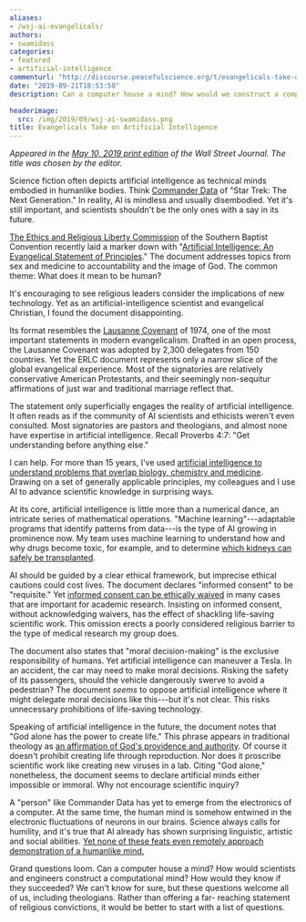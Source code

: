 ```yaml
---
aliases:
- /wsj-ai-evangelicals/
authors:
- swamidass
categories:
- featured
- artificial-intelligence
commenturl: "http://discourse.peacefulscience.org/t/evangelicals-take-on-artificial-intelligence/7898"
date: "2019-09-21T18:53:50"
description: Can a computer house a mind? How would we construct a computational mind? How would they know if they succeeded? These questions welcome all of us.

headerimage:
  src: /img/2019/09/wsj-ai-swamidass.png
title: Evangelicals Take on Artificial Intelligence
---
```


*Appeared in the [May 10, 2019 print edition](https://www.wsj.com/articles/evangelicals-take-on-artificial-intelligence-11557442994) of the Wall Street Journal. The title was chosen by the editor.*

Science fiction often depicts artificial intelligence as technical minds embodied in humanlike bodies. Think [Commander Data](https://en.wikipedia.org/wiki/Data_(Star_Trek)) of "Star Trek: The Next Generation." In reality, AI is mindless and usually disembodied. Yet it's still important, and scientists shouldn't be the only ones with a say in its future.

[The Ethics and Religious Liberty Commission](https://erlc.com) of the Southern Baptist Convention recently laid a marker down with "[Artificial Intelligence: An Evangelical Statement of Principles](https://erlc.com/resource-library/statements/artificial-intelligence-an-evangelical-statement-of-principles)." The document addresses topics from sex and medicine to accountability and the image of God. The common theme: What does it mean to be human?

It's encouraging to see religious leaders consider the implications of new technology. Yet as an artificial-intelligence scientist and evangelical Christian, I found the document disappointing.

Its format resembles the [Lausanne Covenant](https://www.lausanne.org/content/covenant/lausanne-covenant) of 1974, one of the most important statements in modern evangelicalism. Drafted in an open process, the Lausanne Covenant was adopted by 2,300 delegates from 150 countries. Yet the ERLC document represents only a narrow slice of the global evangelical experience. Most of the signatories are relatively conservative American Protestants, and their seemingly non-sequitur affirmations of just war and traditional marriage reflect that.

The statement only superficially engages the reality of artificial intelligence. It often reads as if the community of AI scientists and ethicists weren't even consulted. Most signatories are pastors and theologians, and almost none have expertise in artificial intelligence. Recall Proverbs 4:7: "Get understanding before anything else."

I can help. For more than 15 years, I've used [artificial intelligence to understand problems that overlap biology, chemistry and medicine](https://www.the-scientist.com/bio-business/artificial-intelligence-shakes-up-drug-discovery-65787). Drawing on a set of generally applicable principles, my colleagues and I use AI to advance scientific knowledge in surprising ways.

At its core, artificial intelligence is little more than a numerical dance, an intricate series of mathematical operations. "Machine learning"---adaptable programs that identify patterns from data---is the type of AI growing in prominence now. My team uses machine learning to understand how and why drugs become toxic, for example, and to determine [which kidneys can safely be transplanted](https://ieeexplore.ieee.org/document/8398488/).

AI should be guided by a clear ethical framework, but imprecise ethical cautions could cost lives. The document declares "informed consent" to be "requisite." Yet [informed consent can be ethically waived](https://www2.virginia.edu/vpr/irb/sbs/resources_regulations_subparta.46.116.html) in many cases that are important for academic research. Insisting on informed consent, without acknowledging waivers, has the effect of shackling life-saving scientific work. This omission erects a poorly considered religious barrier to the type of medical research my group does.

The document also states that "moral decision-making" is the exclusive responsibility of humans. Yet artificial intelligence can maneuver a Tesla. In an accident, the car may need to make moral decisions. Risking the safety of its passengers, should the vehicle dangerously swerve to avoid a pedestrian? The document *seems* to oppose artificial intelligence where it might delegate moral decisions like this---but it's not clear. This risks unnecessary prohibitions of life-saving technology.

Speaking of artificial intelligence in the future, the document notes that "God alone has the power to create life." This phrase appears in traditional theology as [an affirmation of God's providence and authority](https://www.llchurch.org/position-statements/god-is-creator-and-redeemer). Of course it doesn't prohibit creating life through reproduction. Nor does it proscribe scientific work like creating new viruses in a lab. Citing "God alone," nonetheless, the document seems to declare artificial minds either impossible or immoral. Why not encourage scientific inquiry?

A "person" like Commander Data has yet to emerge from the electronics of a computer. At the same time, the human mind is somehow entwined in the electronic fluctuations of neurons in our brains. Science always calls for humility, and it's true that AI already has shown surprising linguistic, artistic and social abilities. [Yet none of these feats even remotely approach demonstration of a humanlike mind.](https://discourse.peacefulscience.org/t/of-apes-and-artificial-minds-what-does-it-mean-to-be-human/1742)

Grand questions loom. Can a computer house a mind? How would scientists and engineers construct a computational mind? How would they know if they succeeded? We can't know for sure, but these questions welcome all of us, including theologians. Rather than offering a far- reaching statement of religious convictions, it would be better to start with a list of questions.
